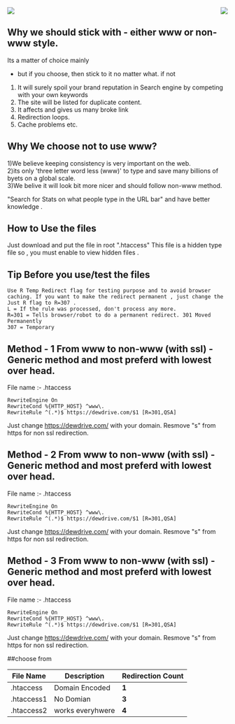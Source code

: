 <img src="https://global.dewdrive.com/thegreatcompany/emblem/dew_black_logo.png" align="right" />
<img src="https://global.dewdrive.com/thegreatcompany/help/github/www-or-non-www.png" align="center" />



## Why we should stick with - either www or non-www style.
Its a matter of choice mainly 
 
 - but if you choose, then stick to it no matter what.
 if not
 
 1) It will surely spoil your brand reputation in Search engine by competing with your own keywords 
 2) The site will be listed for duplicate content.
 3) It affects and gives us many broke link
 4) Redirection loops.
 5) Cache problems etc.
 
 
## Why  We choose not to use www?

1)We believe keeping consistency is very important on the web. <br>
2)its only 'three letter word less (www)' to type and save many billions of byets on a global scale.<br>
3)We belive it will look bit more nicer and should follow non-www method. <br>




"Search for Stats on what people type in the URL bar" and have better knowledge .

## How to Use the files 

Just download and  put the file in root ".htaccess" 
This file is a hidden type file so , you must enable to view hidden files .

## Tip Before you use/test the files 
```
Use R Temp Redirect flag for testing purpose and to avoid browser caching. If you want to make the redirect permanent , just change the Just R flag to R=307 .
L = If the rule was processed, don't process any more.
R=301 = Tells browser/robot to do a permanent redirect. 301 Moved Permanently
307 = Temporary 
```

 ## Method - 1 From www to non-www (with ssl) - Generic method and most preferd with lowest over head.


File name :- .htaccess
  
```
RewriteEngine On
RewriteCond %{HTTP_HOST} ^www\.
RewriteRule ^(.*)$ https://dewdrive.com/$1 [R=301,QSA]

```
Just change https://dewdrive.com/ with your domain. Resmove "s" from https for non ssl redirection.


 ## Method - 2 From www to non-www (with ssl) - Generic method and most preferd with lowest over head.


File name :- .htaccess
  
```
RewriteEngine On
RewriteCond %{HTTP_HOST} ^www\.
RewriteRule ^(.*)$ https://dewdrive.com/$1 [R=301,QSA]

```
Just change https://dewdrive.com/ with your domain. Resmove "s" from https for non ssl redirection.


 ## Method - 3 From www to non-www (with ssl) - Generic method and most preferd with lowest over head.


File name :- .htaccess
  
```
RewriteEngine On
RewriteCond %{HTTP_HOST} ^www\.
RewriteRule ^(.*)$ https://dewdrive.com/$1 [R=301,QSA]

```
Just change https://dewdrive.com/ with your domain. Resmove "s" from https for non ssl redirection.



##choose from 

| File Name  | Description      | Redirection Count  |
| ---------- | --------------   | ------------------ |
| .htaccess  | Domain Encoded   |       **1**        |
| .htaccess1 | No Domian        |       **3**        |
| .htaccess2 | works everyhwere |       **4**        |

